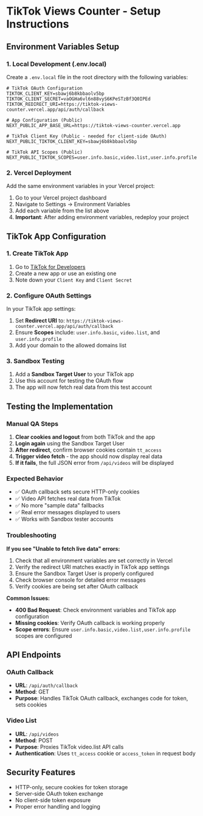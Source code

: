 # TikTok Views Counter - Setup Instructions

## Environment Variables Setup

### 1. Local Development (.env.local)

Create a `.env.local` file in the root directory with the following variables:

```env
# TikTok OAuth Configuration
TIKTOK_CLIENT_KEY=sbawj6b8kbbaolv5bp
TIKTOK_CLIENT_SECRET=vaOGHa6vl6n88vyS6KPeSTzBf3Q0IPEd
TIKTOK_REDIRECT_URI=https://tiktok-views-counter.vercel.app/api/auth/callback

# App Configuration (Public)
NEXT_PUBLIC_APP_BASE_URL=https://tiktok-views-counter.vercel.app

# TikTok Client Key (Public - needed for client-side OAuth)
NEXT_PUBLIC_TIKTOK_CLIENT_KEY=sbawj6b8kbbaolv5bp

# TikTok API Scopes (Public)
NEXT_PUBLIC_TIKTOK_SCOPES=user.info.basic,video.list,user.info.profile
```

### 2. Vercel Deployment

Add the same environment variables in your Vercel project:

1. Go to your Vercel project dashboard
2. Navigate to Settings → Environment Variables
3. Add each variable from the list above
4. **Important**: After adding environment variables, redeploy your project

## TikTok App Configuration

### 1. Create TikTok App

1. Go to [TikTok for Developers](https://developers.tiktok.com/)
2. Create a new app or use an existing one
3. Note down your `Client Key` and `Client Secret`

### 2. Configure OAuth Settings

In your TikTok app settings:

1. Set **Redirect URI** to: `https://tiktok-views-counter.vercel.app/api/auth/callback`
2. Ensure **Scopes** include: `user.info.basic`, `video.list`, and `user.info.profile`
3. Add your domain to the allowed domains list

### 3. Sandbox Testing

1. Add a **Sandbox Target User** to your TikTok app
2. Use this account for testing the OAuth flow
3. The app will now fetch real data from this test account

## Testing the Implementation

### Manual QA Steps

1. **Clear cookies and logout** from both TikTok and the app
2. **Login again** using the Sandbox Target User
3. **After redirect**, confirm browser cookies contain `tt_access`
4. **Trigger video fetch** - the app should now display real data
5. **If it fails**, the full JSON error from `/api/videos` will be displayed

### Expected Behavior

- ✅ OAuth callback sets secure HTTP-only cookies
- ✅ Video API fetches real data from TikTok
- ✅ No more "sample data" fallbacks
- ✅ Real error messages displayed to users
- ✅ Works with Sandbox tester accounts

### Troubleshooting

**If you see "Unable to fetch live data" errors:**

1. Check that all environment variables are set correctly in Vercel
2. Verify the redirect URI matches exactly in TikTok app settings
3. Ensure the Sandbox Target User is properly configured
4. Check browser console for detailed error messages
5. Verify cookies are being set after OAuth callback

**Common Issues:**

- **400 Bad Request**: Check environment variables and TikTok app configuration
- **Missing cookies**: Verify OAuth callback is working properly
- **Scope errors**: Ensure `user.info.basic,video.list,user.info.profile` scopes are configured

## API Endpoints

### OAuth Callback
- **URL**: `/api/auth/callback`
- **Method**: GET
- **Purpose**: Handles TikTok OAuth callback, exchanges code for token, sets cookies

### Video List
- **URL**: `/api/videos`
- **Method**: POST
- **Purpose**: Proxies TikTok video.list API calls
- **Authentication**: Uses `tt_access` cookie or `access_token` in request body

## Security Features

- HTTP-only, secure cookies for token storage
- Server-side OAuth token exchange
- No client-side token exposure
- Proper error handling and logging
